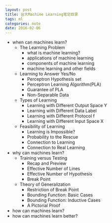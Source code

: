```yaml
---
layout: post
title: 台大Machine Learning笔记目录
tags: ml
categories: note
date: 2016-02-06
---
```

- when can machines learn?  
    - The Learning Problem  
        - what is machine learning?  
        - applications of machine learning  
        - components of machine learning  
        - machine learning and other fields  
    - Learning to Answer Yes/No  
        - Perceptron Hypothesis set  
        - Perceptron Learning Algorithm(PLA)  
        - Guarantee of PLA  
        - Non-Separable Data  
    - Types of Learning  
        - Learning with Different Output Space Y  
        - Learning with Different Data Label  
        - Learning with Different Protocol f  
        - Learning with Different Input Space X  
    - Feasibility of Learning  
        - Learning is Impossible?  
        - Probability to the Rescue  
        - Connection to Learning  
        - Connection to Real Learning  
- why can machines learn?  
    - Training versus Testing
        - Recap and Preview
        - Effective Number of Lines
        - Effective Number of Hypothesis
        - Break Point
    - Theory of Generalization
        - Restriction of Break Point
        - Bounding Function: Basic Cases
        - Bounding Function: Inductive Cases
        - A Pictorial Proof
- how can machines learn?  
- how can machines learn better?   
